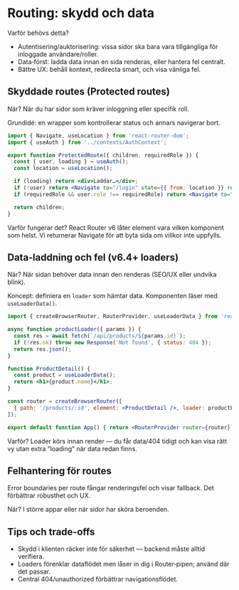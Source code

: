 # Routing: skydd och data

Varför behövs detta?
- Autentisering/auktorisering: vissa sidor ska bara vara tillgängliga för inloggade användare/roller.
- Data‑först: ladda data innan en sida renderas, eller hantera fel centralt.
- Bättre UX: behåll kontext, redirecta smart, och visa vänliga fel.

## Skyddade routes (Protected routes)

När? När du har sidor som kräver inloggning eller specifik roll.

Grundidé: en wrapper som kontrollerar status och annars navigerar bort.

```jsx
import { Navigate, useLocation } from 'react-router-dom';
import { useAuth } from '../contexts/AuthContext';

export function ProtectedRoute({ children, requiredRole }) {
  const { user, loading } = useAuth();
  const location = useLocation();

  if (loading) return <div>Laddar…</div>;
  if (!user) return <Navigate to="/login" state={{ from: location }} replace />;
  if (requiredRole && user.role !== requiredRole) return <Navigate to="/unauthorized" replace />;

  return children;
}
```

Varför fungerar det? React Router v6 låter element vara vilken komponent som helst. Vi returnerar Navigate för att byta sida om villkor inte uppfylls.

## Data‑laddning och fel (v6.4+ loaders)

När? När sidan behöver data innan den renderas (SEO/UX eller undvika blink).

Koncept: definiera en `loader` som hämtar data. Komponenten läser med `useLoaderData()`.

```jsx
import { createBrowserRouter, RouterProvider, useLoaderData } from 'react-router-dom';

async function productLoader({ params }) {
  const res = await fetch(`/api/products/${params.id}`);
  if (!res.ok) throw new Response('Not found', { status: 404 });
  return res.json();
}

function ProductDetail() {
  const product = useLoaderData();
  return <h1>{product.name}</h1>;
}

const router = createBrowserRouter([
  { path: '/products/:id', element: <ProductDetail />, loader: productLoader, errorElement: <div>Fel vid laddning</div> }
]);

export default function App() { return <RouterProvider router={router} />; }
```

Varför? Loader körs innan render — du får data/404 tidigt och kan visa rätt vy utan extra “loading” när data redan finns.

## Felhantering för routes

Error boundaries per route fångar renderingsfel och visar fallback. Det förbättrar robusthet och UX.

När? I större appar eller när sidor har sköra beroenden.

## Tips och trade‑offs
- Skydd i klienten räcker inte för säkerhet — backend måste alltid verifiera.
- Loaders förenklar dataflödet men låser in dig i Router‑pipen; använd där det passar.
- Central 404/unauthorized förbättrar navigationsflödet.
